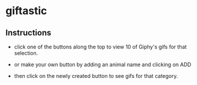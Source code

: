 # giftastic

## Instructions

* click one of the buttons along the top to view 10 of Giphy's gifs for that selection. 

* or make your own button by adding an animal name and clicking on ADD

* then click on the newly created button to see gifs for that category.



